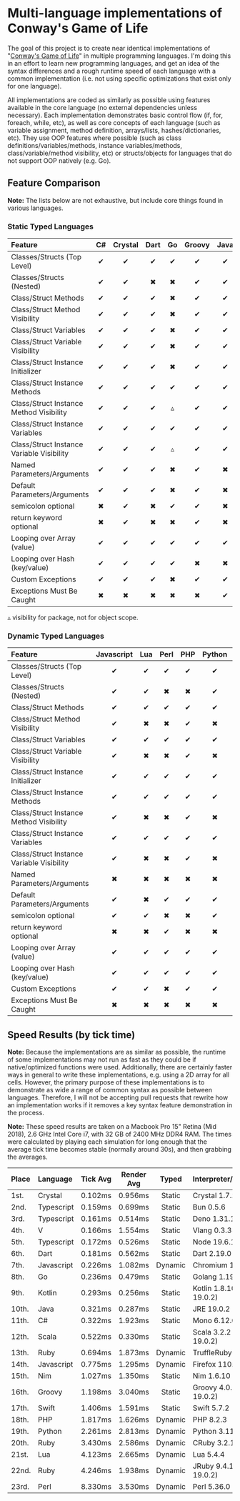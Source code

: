 # Multi-language implementations of Conway's Game of Life

The goal of this project is to create near identical implementations of "[Conway's Game of Life](http://en.wikipedia.org/wiki/Conway's_Game_of_Life)" in multiple programming languages. I'm doing this in an effort to learn new programming languages, and get an idea of the syntax differences and a rough runtime speed of each language with a common implementation (i.e. not using specific optimizations that exist only for one language).

All implementations are coded as similarly as possible using features available in the core language (no external dependencies unless necessary). Each implementation demonstrates basic control flow (if, for, foreach, while, etc), as well as core concepts of each language (such as variable assignment, method definition, arrays/lists, hashes/dictionaries, etc). They use OOP features where possible (such as class definitions/variables/methods, instance variables/methods, class/variable/method visibility, etc) or structs/objects for languages that do not support OOP natively (e.g. Go).

## Feature Comparison

**Note:** The lists below are not exhaustive, but include core things found in various languages.

### Static Typed Languages

| Feature                                   | C#  | Crystal | Dart | Go  | Groovy | Java | Kotlin | Nim | Scala | Swift | TypeScript |  V  |
| :---------------------------------------- | :-: | :-----: | :--: | :-: | :----: | :--: | :----: | :-: | :---: | :---: | :--------: | :-: |
| Classes/Structs (Top Level)               |  ✔  |    ✔    |  ✔   |  ✔  |   ✔    |  ✔   |   ✔    |  ✔  |   ✔   |   ✔   |     ✔      |  ✔  |
| Classes/Structs (Nested)                  |  ✔  |    ✔    |  ✖   |  ✖  |   ✔    |  ✔   |   ✔    |  ✖  |   ✔   |   ✖   |     ✔      |  ✖  |
| Class/Struct Methods                      |  ✔  |    ✔    |  ✔   |  ✖  |   ✔    |  ✔   |   ✔    |  ✖  |   ✔   |   ✔   |     ✔      |  ✖  |
| Class/Struct Method Visibility            |  ✔  |    ✔    |  ✔   |  ✖  |   ✔    |  ✔   |   ✔    |  ✖  |   ✔   |   ✔   |     ✔      |  ✖  |
| Class/Struct Variables                    |  ✔  |    ✔    |  ✔   |  ✖  |   ✔    |  ✔   |   ✔    |  ✖  |   ✔   |   ✖   |     ✔      |  ✖  |
| Class/Struct Variable Visibility          |  ✔  |    ✔    |  ✔   |  ✖  |   ✔    |  ✔   |   ✔    |  ✖  |   ✔   |   ✖   |     ✔      |  ✖  |
| Class/Struct Instance Initializer         |  ✔  |    ✔    |  ✔   |  ✖  |   ✔    |  ✔   |   ✔    |  ✖  |   ✔   |   ✔   |     ✔      |  ✖  |
| Class/Struct Instance Methods             |  ✔  |    ✔    |  ✔   |  ✔  |   ✔    |  ✔   |   ✔    |  ✔  |   ✔   |   ✔   |     ✔      |  ✔  |
| Class/Struct Instance Method Visibility   |  ✔  |    ✔    |  ✔   |  ▵  |   ✔    |  ✔   |   ✔    |  ✔  |   ✔   |   ✔   |     ✔      |  ▵  |
| Class/Struct Instance Variables           |  ✔  |    ✔    |  ✔   |  ✔  |   ✔    |  ✔   |   ✔    |  ✔  |   ✔   |   ✔   |     ✔      |  ✔  |
| Class/Struct Instance Variable Visibility |  ✔  |    ✔    |  ✔   |  ▵  |   ✔    |  ✔   |   ✔    |  ✔  |   ✔   |   ✔   |     ✔      |  ▵  |
| Named Parameters/Arguments                |  ✔  |    ✔    |  ✔   |  ✖  |   ✔    |  ✖   |   ✔    |  ✖  |   ✔   |   ✔   |     ✖      |  ✖  |
| Default Parameters/Arguments              |  ✔  |    ✔    |  ✔   |  ✖  |   ✔    |  ✖   |   ✔    |  ✔  |   ✔   |   ✔   |     ✔      |  ✖  |
| semicolon optional                        |  ✖  |    ✔    |  ✖   |  ✔  |   ✔    |  ✖   |   ✔    |  ✔  |   ✔   |   ✔   |     ✔      |  ✔  |
| return keyword optional                   |  ✖  |    ✔    |  ✖   |  ✖  |   ✔    |  ✖   |   ✖    |  ✔  |   ✔   |   ✖   |     ✖      |  ✖  |
| Looping over Array (value)                |  ✔  |    ✔    |  ✔   |  ✔  |   ✔    |  ✔   |   ✔    |  ✔  |   ✔   |   ✔   |     ✔      |  ✔  |
| Looping over Hash (key/value)             |  ✔  |    ✔    |  ✔   |  ✔  |   ✖    |  ✖   |   ✔    |  ✔  |   ✔   |   ✔   |     ✔      |  ✔  |
| Custom Exceptions                         |  ✔  |    ✔    |  ✔   |  ✖  |   ✔    |  ✔   |   ✔    |  ✔  |   ✔   |   ✔   |     ✔      |  ✔  |
| Exceptions Must Be Caught                 |  ✖  |    ✖    |  ✖   |  ✖  |   ✖    |  ✔   |   ✖    |  ✖  |   ✖   |   ✔   |     ✖      |  ✖  |

▵ visibility for package, not for object scope.

### Dynamic Typed Languages

| Feature                                   | Javascript | Lua | Perl | PHP | Python | Ruby |
| :---------------------------------------- | :--------: | :-: | :--: | :-: | :----: | :--: |
| Classes/Structs (Top Level)               |     ✔      |  ✔  |  ✔   |  ✔  |   ✔    |  ✔   |
| Classes/Structs (Nested)                  |     ✔      |  ✔  |  ✖   |  ✖  |   ✔    |  ✔   |
| Class/Struct Methods                      |     ✔      |  ✔  |  ✔   |  ✔  |   ✔    |  ✔   |
| Class/Struct Method Visibility            |     ✔      |  ✖  |  ✖   |  ✔  |   ✖    |  ✔   |
| Class/Struct Variables                    |     ✔      |  ✔  |  ✔   |  ✔  |   ✔    |  ✔   |
| Class/Struct Variable Visibility          |     ✔      |  ✖  |  ✖   |  ✔  |   ✖    |  ✔   |
| Class/Struct Instance Initializer         |     ✔      |  ✔  |  ✔   |  ✔  |   ✔    |  ✔   |
| Class/Struct Instance Methods             |     ✔      |  ✔  |  ✔   |  ✔  |   ✔    |  ✔   |
| Class/Struct Instance Method Visibility   |     ✔      |  ✖  |  ✖   |  ✔  |   ✖    |  ✔   |
| Class/Struct Instance Variables           |     ✔      |  ✔  |  ✔   |  ✔  |   ✔    |  ✔   |
| Class/Struct Instance Variable Visibility |     ✔      |  ✖  |  ✖   |  ✔  |   ✖    |  ✔   |
| Named Parameters/Arguments                |     ✖      |  ✖  |  ✖   |  ✖  |   ✖    |  ✔   |
| Default Parameters/Arguments              |     ✔      |  ✖  |  ✔   |  ✔  |   ✔    |  ✔   |
| semicolon optional                        |     ✔      |  ✔  |  ✖   |  ✖  |   ✔    |  ✔   |
| return keyword optional                   |     ✖      |  ✖  |  ✔   |  ✖  |   ✖    |  ✔   |
| Looping over Array (value)                |     ✔      |  ✔  |  ✔   |  ✔  |   ✔    |  ✔   |
| Looping over Hash (key/value)             |     ✔      |  ✔  |  ✔   |  ✔  |   ✔    |  ✔   |
| Custom Exceptions                         |     ✔      |  ✔  |  ✖   |  ✔  |   ✔    |  ✔   |
| Exceptions Must Be Caught                 |     ✖      |  ✖  |  ✖   |  ✖  |   ✖    |  ✖   |

## Speed Results (by tick time)

**Note:** Because the implementations are as similar as possible, the runtime of some implementations may not run as fast as they could be if native/optimized functions were used. Additionally, there are certainly faster ways in general to write these implementations, e.g. using a 2D array for all cells. However, the primary purpose of these implementations is to demonstrate as wide a range of common syntax as possible between languages. Therefore, I will not be accepting pull requests that rewrite how an implementation works if it removes a key syntax feature demonstration in the process.

**Note:** These speed results are taken on a Macbook Pro 15" Retina (Mid 2018), 2.6 GHz Intel Core i7, with 32 GB of 2400 MHz DDR4 RAM. The times were calculated by playing each simulation for long enough that the average tick time becomes stable (normally around 30s), and then grabbing the averages.

| Place | Language   | Tick Avg | Render Avg |  Typed  | Interpreter/Runtime        |
| :---- | :--------- | :------: | :--------: | :-----: | :------------------------- |
| 1st.  | Crystal    | 0.102ms  |  0.956ms   | Static  | Crystal 1.7.2              |
| 2nd.  | Typescript | 0.159ms  |  0.699ms   | Static  | Bun 0.5.6                  |
| 3rd.  | Typescript | 0.161ms  |  0.514ms   | Static  | Deno 1.31.1                |
| 4th.  | V          | 0.166ms  |  1.554ms   | Static  | Vlang 0.3.3                |
| 5th.  | Typescript | 0.172ms  |  0.526ms   | Static  | Node 19.6.1                |
| 6th.  | Dart       | 0.181ms  |  0.562ms   | Static  | Dart 2.19.0                |
| 7th.  | Javascript | 0.226ms  |  1.082ms   | Dynamic | Chromium 110               |
| 8th.  | Go         | 0.236ms  |  0.479ms   | Static  | Golang 1.19.6              |
| 9th.  | Kotlin     | 0.293ms  |  0.256ms   | Static  | Kotlin 1.8.10 (JRE 19.0.2) |
| 10th. | Java       | 0.321ms  |  0.287ms   | Static  | JRE 19.0.2                 |
| 11th. | C#         | 0.322ms  |  1.923ms   | Static  | Mono 6.12.0.182            |
| 12th. | Scala      | 0.522ms  |  0.330ms   | Static  | Scala 3.2.2 (JRE 19.0.2)   |
| 13th. | Ruby       | 0.694ms  |  1.873ms   | Dynamic | TruffleRuby 22.3.1         |
| 14th. | Javascript | 0.775ms  |  1.295ms   | Dynamic | Firefox 110.0              |
| 15th. | Nim        | 1.027ms  |  1.350ms   | Static  | Nim 1.6.10                 |
| 16th. | Groovy     | 1.198ms  |  3.040ms   | Static  | Groovy 4.0.9 (JRE 19.0.2)  |
| 17th. | Swift      | 1.406ms  |  1.591ms   | Static  | Swift 5.7.2                |
| 18th. | PHP        | 1.817ms  |  1.626ms   | Dynamic | PHP 8.2.3                  |
| 19th. | Python     | 2.261ms  |  2.813ms   | Dynamic | Python 3.11.2              |
| 20th. | Ruby       | 3.430ms  |  2.586ms   | Dynamic | CRuby 3.2.1 (w/JIT)        |
| 21st. | Lua        | 4.123ms  |  2.665ms   | Dynamic | Lua 5.4.4                  |
| 22nd. | Ruby       | 4.246ms  |  1.938ms   | Dynamic | JRuby 9.4.1.0 (JRE 19.0.2) |
| 23rd. | Perl       | 8.330ms  |  3.530ms   | Dynamic | Perl 5.36.0                |
